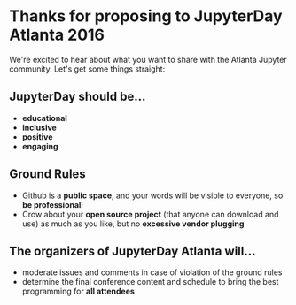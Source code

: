 # Thanks for proposing to JupyterDay Atlanta 2016

We're excited to hear about what you want to share with the Atlanta Jupyter community. Let's get some things straight:

## JupyterDay should be...
- **educational**
- **inclusive**
- **positive**
- **engaging**

## Ground Rules
- Github is a **public space**, and your words will be visible to everyone, so **be professional**!
- Crow about your **open source project** (that anyone can download and use) as much as you like, but no **excessive vendor plugging**

## The organizers of JupyterDay Atlanta will...
- moderate issues and comments in case of violation of the ground rules
- determine the final conference content and schedule to bring the best programming for **all attendees**
